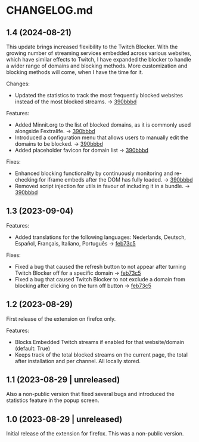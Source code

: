 # CHANGELOG.md

## 1.4 (2024-08-21)
This update brings increased flexibility to the Twitch Blocker. With the growing number of streaming services embedded across various websites, which have similar effects to Twitch, I have expanded the blocker to handle a wider range of domains and blocking methods.
More customization and blocking methods will come, when I have the time for it.

Changes:

  - Updated the statistics to track the most frequently blocked websites instead of the most blocked streams. -> [390bbbd](https://github.com/dppancake/twitch-embed-blocker/commit/390bbbd86f36c689275121f1206ae99b26e8ee63)

Features:

  - Added Minnit.org to the list of blocked domains, as it is commonly used alongside Fextralife. -> [390bbbd](https://github.com/dppancake/twitch-embed-blocker/commit/390bbbd86f36c689275121f1206ae99b26e8ee63)
  - Introduced a configuration menu that allows users to manually edit the domains to be blocked.  -> [390bbbd](https://github.com/dppancake/twitch-embed-blocker/commit/390bbbd86f36c689275121f1206ae99b26e8ee63)
  - Added placeholder favicon for domain list -> [390bbbd](https://github.com/dppancake/twitch-embed-blocker/commit/390bbbd86f36c689275121f1206ae99b26e8ee63)

Fixes:

  - Enhanced blocking functionality by continuously monitoring and re-checking for iframe embeds after the DOM has fully loaded. -> [390bbbd](https://github.com/dppancake/twitch-embed-blocker/commit/390bbbd86f36c689275121f1206ae99b26e8ee63)
  - Removed script injection for utils in favour of including it in a bundle. -> [390bbbd](https://github.com/dppancake/twitch-embed-blocker/commit/390bbbd86f36c689275121f1206ae99b26e8ee63)

## 1.3 (2023-09-04)

Features:

  - Added translations for the following languages: Nederlands, Deutsch, Español, Français, Italiano, Português -> [feb73c5](https://github.com/dppancake/twitch-embed-blocker/commit/feb73c524a0dc42ae00a6a74fb0b95c0ba5943c3)

Fixes:

  - Fixed a bug that caused the refresh button to not appear after turning Twitch Blocker off for a specific domain -> [feb73c5](https://github.com/dppancake/twitch-embed-blocker/commit/feb73c524a0dc42ae00a6a74fb0b95c0ba5943c3)
  - Fixed a bug that caused Twitch Blocker to not exclude a domain from blocking after clicking on the turn off button -> [feb73c5](https://github.com/dppancake/twitch-embed-blocker/commit/feb73c524a0dc42ae00a6a74fb0b95c0ba5943c3)

## 1.2 (2023-08-29)
First release of the extension on firefox only.

Features:

  - Blocks Embedded Twitch streams if enabled for that website/domain (default: True)
  - Keeps track of the total blocked streams on the current page, the total after installation and per channel. All locally stored.

## 1.1 (2023-08-29 | unreleased)
Also a non-public version that fixed several bugs and introduced the statistics feature in the popup screen.
    
## 1.0 (2023-08-29 | unreleased)
Initial release of the extension for firefox. This was a non-public version.
